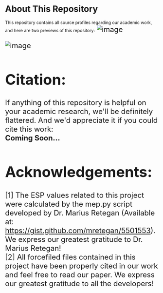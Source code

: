 # About This Repository
This repository contains all source profiles regarding our academic work, and here are two previews of this repository:<font size="5">
![image](./figures/1.png)

![image](./figures/2.png)

# Citation:
If anything of this repository is helpful on your academic research, we'll be definitely flattered. And we'd appreciate it if you could cite this work:<font size="5"><br>
**Coming Soon...**<font size="5">

# Acknowledgements:
[1] The ESP values related to this project were calculated by the mep.py script developed by Dr. Marius Retegan (Available at: https://gist.github.com/mretegan/5501553). We express our greatest gratitude to Dr. Marius Retegan!<font size="5"><br>
[2] All forcefiled files contained in this project have been properly cited in our work and feel free to read our paper. We express our greatest gratitude to all the developers!<font size="5">
